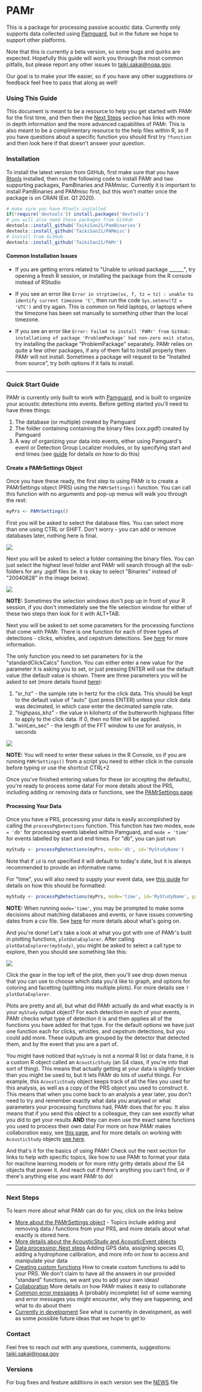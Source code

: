# PAMr

This is a package for processing passive acoustic data. Currently only supports
data collected using [Pamguard][pamguard], but in the future
we hope to support other platforms. 

Note that this is currently a beta version, so some bugs and quirks are expected.
Hopefully this guide will work you through the most common pitfalls, but please
report any other issues to [taiki.sakai@noaa.gov](mailto:taiki.sakai@noaa.gov).

Our goal is to make your life easier, so if you have any other suggestions or 
feedback feel free to pass that along as well!

### Using This Guide

This document is meant to be a resource to help you get started with PAMr 
for the first time, and then then the [Next Steps](#next-steps) section has
links with more in depth information and the more advanced capabilites of
PAMr. This is also meant to be a complimentary
resource to the help files within R, so if you have questions about a specific
function you should first try `?function` and then look here if that
doesn't answer your question.

### Installation

To install the latest version from GitHub, first make sure that you have
[Rtools](https://cran.r-project.org/bin/windows/Rtools/) installed, then 
run the following code to install PAMr and two supporting packages, PamBinaries
and PAMmisc. Currently it is important to install PamBinaries and PAMmisc first,
but this won't matter once the package is on CRAN (Est. Q1 2020).

```r
# make sure you have Rtools installed
if(!require('devtools')) install.packages('devtools')
# you will also need these packages from GitHub
devtools::install_github('TaikiSan21/PamBinaries')
devtools::install_github('TaikiSan21/PAMmisc')
# install from GitHub
devtools::install_github('TaikiSan21/PAMr')
```

#### Common Installation Issues

* If you are getting errors related to "Unable to unload package ______", try
opening a fresh R session, or installing the package from the R console instead
of RStudio

* If you see an error like `Error in strptime(xx, f, tz = tz) : unable to identify current timezone 'C'`,
then run the code `Sys.setenv(TZ = 'UTC')` and try again. This is common on field laptops, or laptops
where the timezone has been set manually to something other than the local timezone. 

* If you see an error like 
`Error: Failed to install 'PAMr' from GitHub: installationg of package 'ProblemPackage' had non-zero exit status`,
try installing the package "ProblemPackage" separately. PAMr relies on quite a few other packages, if any of them
fail to install properly then PAMr will not install. Sometimes a package will request to be "Installed from
source", try both options if it fails to install.

---

### Quick Start Guide

PAMr is currently only built to work with [Pamguard][pamguard],
and is built to organize your acoustic detections into events. Before getting
started you'll need to have three things:

1. The database (or multiple) created by Pamguard
2. The folder containing containing the binary files (xxx.pgdf) created by Pamguard
3. A way of organizing your data into events, either using Pamguard's event or 
Detection Group Localizer modules, or by specifying start and end times (see
[guide][time-grouping] for details on how to do this)

#### Create a PAMrSettings Object

Once you have these ready, the first step to using PAMr is to create a
PAMrSettings object (PRS) using the `PAMrSettings()` function. You can call this 
function with no arguments and pop-up menus will walk you through the rest:

```r
myPrs <- PAMrSettings()
```
First you will be asked to select the database files. You can select more than one
using CTRL or SHIFT. Don't worry - you can add or remove databases later, nothing
here is final.



<a href="images/DBSelectCropped.png" data-lightbox="file-select" data-title="Selecting database files">![](images/DBSelectCropped.png)</a>

Next you will be asked to select a folder containing the binary files. You can
just select the highest level folder and PAMr will search through all the 
sub-folders for any .pgdf files (ie. it is okay to select "Binaries" instead of
"20040828" in the image below).

<a href="images/BinarySelectCropped.png" data-lightbox="file-select" data-title="Selecting the binary folder">![](images/BinarySelectCropped.png)</a>

**NOTE:** Sometimes the selection windows don't pop up in front of your R session,
if you don't immediately see the file selection window for either of these two
steps then look for it with ALT+TAB.

Next you will be asked to set some parameters for the processing functions that
come with PAMr. There is one function for each of three types of detections -
clicks, whistles, and cepstrum detections. See [here][standard-calcs] for more
information.

The only function you need to set parameters for is the "standardClickCalcs"
function. You can either enter a new value for the parameter it is asking you
to set, or just pressing ENTER will use the default value (the default value is
shown. There are three parameters you will be asked to set 
(more details found [here][standard-calcs]):

1. "sr_hz" - the sample rate in hertz for the click data. This should be kept 
to the default value of "auto" (just press ENTER) unless your click data was
decimated, in which case enter the decimated sample rate.
2. "highpass_khz" - the value in kilohertz of the butterworth highpass filter
to apply to the click data. If 0, then no filter will be applied.
3. "winLen_sec" - the length of the FFT window to use for analysis, in seconds

<a href="images/FunctionParamsCropped.png" data-lightbox="function-value" data-title="Setting a value of 5 for the highpass filter">![](images/FunctionParamsCropped.png)</a>

**NOTE:** You will need to enter these values in the R Console, so if you are running
`PAMrSettings()` from a script you need to either click in the console before typing
or use the shortcut CTRL+2

Once you've finished entering values for these (or accepting the defaults), you're 
ready to process some data! For more details about the PRS, including adding or 
removing data or functions, see the [PAMrSettings page][pamrsettings]

#### Processing Your Data

Once you have a PRS, processing your data is easily accomplished by calling
the `processPgDetections` function. This function has two modes, `mode = 'db'`
for processing events labeled within Pamguard, and `mode = 'time'` for events
labelled by start and end times. For "db", you can just run:

```r
myStudy <- processPgDetections(myPrs, mode='db', id='MyStudyName')
```

Note that if `id` is not specified it will default to today's date, but it is
always recommended to provide an informative name.

For "time", you will also need to supply your event data, see [this guide][time-grouping]
for details on how this should be formatted:

```r
myStudy <- processPgDetections(myPrs, mode='time', id='MyStudyName', grouping='myEvents.csv')
```

**NOTE:** When running `mode='time'`, you may be prompted to make some decisions about matching
databases and events, or have issues converting dates from a csv file. See [here][time-grouping]
for more details about what's going on.

And you're done! Let's take a look at what you got with one of PAMr's built in plotting functions,
`plotDataExplorer`. After calling `plotDataExplorer(myStudy)`, you might be asked to select a
call type to explore, then you should see something like this:

<a href="images/PlotExplorer.png" data-lightbox="function-value" data-title="Data explorer plot - click the gear to see dropdown menus">![](images/PlotExplorer.png)</a>

Click the gear in the top left of the plot, then you'll see drop down menus that you can use to
choose which data you'd like to graph, and options for coloring and facetting (splitting into
multiple plots). For more details see `?plotDataExplorer`.

Plots are pretty and all, but what did PAMr actually do and what exactly is in your `myStudy`
output object? For each detection in each of your events, PAMr checks what type of detection
it is and then applies all of the functions you have added for that type. For the default options
we have just one function each for clicks, whistles, and cepstrum detections, but you could add more.
These outputs are grouped by the detector that detected them, and by the event that you are a part of.

You might have noticed that `myStudy` is not a normal R list or data frame, it is a custom R object
called an `AcousticStudy` (an S4 class, if you're into that sort of thing). This means that actually 
getting at your data is slightly trickier than you might be used to, but it lets PAMr do lots of 
useful things. For example, this `AcousticStudy` object keeps track of all the files you used for 
this analysis, as well as a copy of the PRS object you used to construct it. This means that when
you come back to an analysis a year later, you don't need to try and remember exactly what data
you analysed or what parameters your processing functions had, PAMr does that for you. It also means
that if you send this object to a colleague, they can see *exactly* what you did to get your results
**AND** they can even use the exact same functions you used to process their own data! For more on
how PAMr makes collaboration easy, see [this page][collaboration], and for more details on working
with `AcousticStudy` objects [see here][acoustic-study].

And that's it for the basics of using PAMr! Check out the next section for links to help with 
specific topics, like how to use PAMr to format your data for machine learning models or for
more nitty gritty details about the S4 objects that power it. And reach out if there's anything you 
can't find, or if there's anything else you want PAMr to do!

---

### Next Steps

To learn more about what PAMr can do for you, click on the links below

- [More about the PAMrSettings object][pamrsettings] - Topics include adding and
removing data / functions from your PRS, and more details about what exactly
is stored here.
- [More details about the AcousticStudy and AcousticEvent objects][acoustic-study]
- [Data processing: Next steps][next-steps-processing] Adding GPS data, assigning
species ID, adding a hydrophone calibration, and more info on how to access
and manipulate your data
- [Creating custom functions][custom-functions] How to create custom functions
to add to your PRS. We don't claim to have all the answers in our provided
"standard" functions, we want you to add your own ideas!
- [Collaboration][collaboration] More details on how PAMr makes it easy to collaborate
- [Common error messages][errors] A (probably incomplete) list of some warning
and error messages you might encounter, why they are happening, and what to
do about them
- [Currently in development][in-development] See what is currently in development, as well as
some possible future ideas that we hope to get to

### Contact

Feel free to reach out with any questions, comments, suggestions: [taiki.sakai@noaa.gov](mailto:taiki.sakai@noaa.gov)

### Versions

For bug fixes and feature additions in each version see the [NEWS][news] file

[standard-calcs]: StandardCalcs.md
[time-grouping]: TimeGrouping.md
[db-select-image]: images/DBSelectCropped.png
[binary-select-image]: images/BinarySelectCropped.png
[function-param-image]: images/FunctionParamsCropped.png
[pamguard]: https://www.pamguard.org/
[pamrsettings]: PAMrSettings.md
[plot-explorer-image]: images/PlotExplorer.png
[acoustic-study]: AcousticStudy.md
[custom-functions]: CustomFunctions.md
[collaboration]: Collaboration.md
[in-development]: InDevelopment.md
[next-steps-processing]: NextStepsProcessing.md
[errors]: Errors.md
[news]: ../NEWS.md

